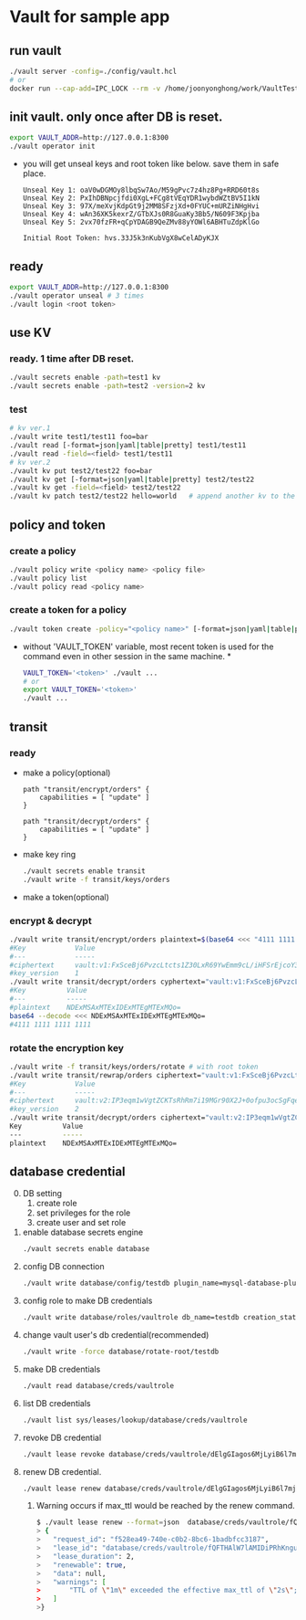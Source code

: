 # Vault for sample app

## run vault
``` bash
./vault server -config=./config/vault.hcl
# or
docker run --cap-add=IPC_LOCK --rm -v /home/joonyonghong/work/VaultTest/VaultTest_Vault/config:/vault/config --name=vault_test -p 8300:8300 vault server
```

## init vault. only once after DB is reset.
``` bash
export VAULT_ADDR=http://127.0.0.1:8300
./vault operator init
```
- you will get unseal keys and root token like below. save them in safe place.
	```
    Unseal Key 1: oaV0wDGMOy8lbqSw7Ao/M59gPvc7z4hz8Pg+RRD60t8s
    Unseal Key 2: PxIhDBNpcjfdi0XgL+FCg8tVEqYDR1wybdWZtBV5I1kN
    Unseal Key 3: 97X/meXvjKdpGt9j2MM8SFzjXd+0FYUC+mURZiNHgHvi
    Unseal Key 4: wAn36XK5kexrZ/GTbXJs0R8GuaKy3Bb5/N609F3Kpjba
    Unseal Key 5: 2vx70fzFR+qCpYDAGB9QeZMv88yYOWl6ABHTuZdpKlGo

    Initial Root Token: hvs.33J5k3nKubVgX8wCelADyKJX
	```

## ready
``` bash
export VAULT_ADDR=http://127.0.0.1:8300
./vault operator unseal # 3 times
./vault login <root token>
```

## use KV
### ready. 1 time after DB reset.
```bash
./vault secrets enable -path=test1 kv
./vault secrets enable -path=test2 -version=2 kv
```
### test
``` bash
# kv ver.1
./vault write test1/test11 foo=bar
./vault read [-format=json|yaml|table|pretty] test1/test11
./vault read -field=<field> test1/test11
# kv ver.2
./vault kv put test2/test22 foo=bar
./vault kv get [-format=json|yaml|table|pretty] test2/test22
./vault kv get -field=<field> test2/test22
./vault kv patch test2/test22 hello=world	# append another kv to the path.
```

## policy and token
### create a policy
``` bash
./vault policy write <policy name> <policy file>
./vault policy list
./vault policy read <policy name>
```
### create a token for a policy
``` bash
./vault token create -policy="<policy name>" [-format=json|yaml|table|pretty]
```
* without 'VAULT_TOKEN' variable, most recent token is used for the command even in other session in the same machine. *
	``` bash
	VAULT_TOKEN='<token>' ./vault ...
	# or
	export VAULT_TOKEN='<token>'
	./vault ...
	```

## transit
### ready
- make a policy(optional)
	``` hcl
	path "transit/encrypt/orders" {
		capabilities = [ "update" ]
	}

	path "transit/decrypt/orders" {
		capabilities = [ "update" ]
	}
	```

- make key ring
	```bash
	./vault secrets enable transit
	./vault write -f transit/keys/orders
	```

- make a token(optional)

### encrypt & decrypt
``` bash
./vault write transit/encrypt/orders plaintext=$(base64 <<< "4111 1111 1111 1111")
#Key            Value
#---            -----
#ciphertext     vault:v1:FxSceBj6PvzcLtcts1Z30LxR69YwEmm9cL/iHFSrEjcoY39d0F9LaFL/TuXH2+Nl
#key_version    1
./vault write transit/decrypt/orders cyphertext="vault:v1:FxSceBj6PvzcLtcts1Z30LxR69YwEmm9cL/iHFSrEjcoY39d0F9LaFL/TuXH2+Nl"
#Key          Value
#---          -----
#plaintext    NDExMSAxMTExIDExMTEgMTExMQo=
base64 --decode <<< NDExMSAxMTExIDExMTEgMTExMQo=
#4111 1111 1111 1111
```

### rotate the encryption key
``` bash
./vault write -f transit/keys/orders/rotate	# with root token
./vault write transit/rewrap/orders ciphertext="vault:v1:FxSceBj6PvzcLtcts1Z30LxR69YwEmm9cL/iHFSrEjcoY39d0F9LaFL/TuXH2+Nl"	# with root token
#Key            Value
#---            -----
#ciphertext     vault:v2:IP3eqm1wVgtZCKTsRhRm7i19MGr90X2J+0ofpu3ocSgFqehTcbmQrtzLX8ZpxP1F
#key_version    2
./vault write transit/decrypt/orders ciphertext="vault:v2:IP3eqm1wVgtZCKTsRhRm7i19MGr90X2J+0ofpu3ocSgFqehTcbmQrtzLX8ZpxP1F"
Key          Value
---          -----
plaintext    NDExMSAxMTExIDExMTEgMTExMQo=
```

## database credential

0. DB setting
    1. create role
    2. set privileges for the role
    3. create user and set role
1. enable database secrets engine
	``` bash
	./vault secrets enable database
	```
2. config DB connection
	```bash
	./vault write database/config/testdb plugin_name=mysql-database-plugin connection_url="{{username}}:{{password}}@tcp(127.0.0.1:13306)/" allowed_roles="vaultrole" username="vaultroot" password="qwer12#$"
	```
3. config role to make DB credentials
	```bash
	./vault write database/roles/vaultrole db_name=testdb creation_statements="SET ROLE vaultrole; CREATE USER '{{name}}'@'%' IDENTIFIED BY '{{password}}'; GRANT SELECT,INSERT,UPDATE ON testdb.* TO '{{name}}'@'%';" default_ttl="1h" max_ttl="24h"
	```
4. change vault user's db credential(recommended)
	```bash
	./vault write -force database/rotate-root/testdb
	```
5. make DB credentials
	```bash
	./vault read database/creds/vaultrole
	```
6. list DB credentials
	```bash
	./vault list sys/leases/lookup/database/creds/vaultrole
	```
7. revoke DB credential
	```bash
	./vault lease revoke database/creds/vaultrole/dElgGIagos6MjLyiB6l7mjc9
	```
8. renew DB credential.
	```bash
	./vault lease renew database/creds/vaultrole/dElgGIagos6MjLyiB6l7mjc9
	```
	1. Warning occurs if max_ttl would be reached by the renew command.
		```bash
		$ ./vault lease renew --format=json  database/creds/vaultrole/fQFTHAlW7lAMIDiPRhKngu1r
		> {
		>	"request_id": "f528ea49-740e-c0b2-8bc6-1badbfcc3187",
		>	"lease_id": "database/creds/vaultrole/fQFTHAlW7lAMIDiPRhKngu1r",
		>	"lease_duration": 2,
		>	"renewable": true,
		>	"data": null,
		>	"warnings": [
		>		"TTL of \"1m\" exceeded the effective max_ttl of \"2s\"; TTL value is capped accordingly"
		>	]
		>}
		```

